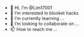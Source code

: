- 👋 Hi, I’m @Lim17001
- 👀 I’m interested in blooket hacks
- 🌱 I’m currently learning ...
- 💞️ I’m looking to collaborate on ...
- 📫 How to reach me ...

<!---
Lim17001/Lim17001 is a ✨ special ✨ repository because its `README.md` (this file) appears on your GitHub profile.
You can click the Preview link to take a look at your changes.
--->
